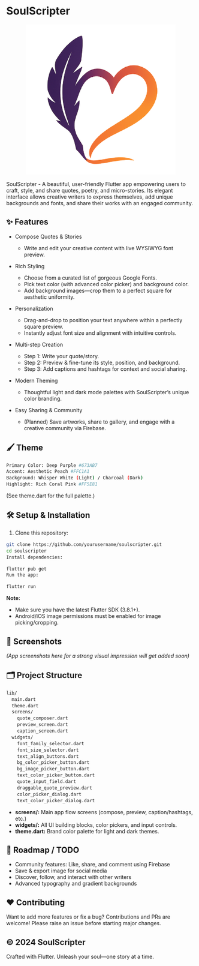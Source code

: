 # SoulScripter

<p align="center">
  <img src="assets/images/logo.png?raw=true" alt="SoulScripter Logo" height="400"/>
</p>

SoulScripter - A beautiful, user-friendly Flutter app empowering users to craft, style, and share quotes, poetry, and micro-stories. Its elegant interface allows creative writers to express themselves, add unique backgrounds and fonts, and share their works with an engaged community.

## ✨ Features
- Compose Quotes & Stories
    - Write and edit your creative content with live WYSIWYG font preview.

- Rich Styling
    - Choose from a curated list of gorgeous Google Fonts.
    - Pick text color (with advanced color picker) and background color.
    - Add background images—crop them to a perfect square for aesthetic uniformity.

- Personalization
    - Drag-and-drop to position your text anywhere within a perfectly square preview.
    - Instantly adjust font size and alignment with intuitive controls.

- Multi-step Creation
    - Step 1: Write your quote/story.
    - Step 2: Preview & fine-tune its style, position, and background.
    - Step 3: Add captions and hashtags for context and social sharing.

- Modern Theming
    - Thoughtful light and dark mode palettes with SoulScripter’s unique color branding.

- Easy Sharing & Community
    - (Planned) Save artworks, share to gallery, and engage with a creative community via Firebase.

## 🖌️ Theme
```bash
Primary Color: Deep Purple #673AB7
Accent: Aesthetic Peach #FFC1A1
Background: Whisper White (Light) / Charcoal (Dark)
Highlight: Rich Coral Pink #FF5E81
```
(See theme.dart for the full palette.)

## 🛠 Setup & Installation
1. Clone this repository:

```bash
git clone https://github.com/yourusername/soulscripter.git
cd soulscripter
Install dependencies:
```
```bash
flutter pub get
Run the app:
```
```bash
flutter run
```

**Note:**
- Make sure you have the latest Flutter SDK (3.8.1+).
- Android/iOS image permissions must be enabled for image picking/cropping.

## 📸 Screenshots
*(App screenshots here for a strong visual impression will get added soon)*

## 🗂️ Project Structure
```bash
lib/
  main.dart
  theme.dart
  screens/
    quote_composer.dart
    preview_screen.dart
    caption_screen.dart
  widgets/
    font_family_selector.dart
    font_size_selector.dart
    text_align_buttons.dart
    bg_color_picker_button.dart
    bg_image_picker_button.dart
    text_color_picker_button.dart
    quote_input_field.dart
    draggable_quote_preview.dart
    color_picker_dialog.dart
    text_color_picker_dialog.dart
```
- **screens/:** Main app flow screens (compose, preview, caption/hashtags, etc.)
- **widgets/:** All UI building blocks, color pickers, and input controls.
- **theme.dart:** Brand color palette for light and dark themes.

## 🚀 Roadmap / TODO
-  Community features: Like, share, and comment using Firebase
-  Save & export image for social media
-  Discover, follow, and interact with other writers
-  Advanced typography and gradient backgrounds

## ❤️ Contributing
Want to add more features or fix a bug?
Contributions and PRs are welcome! Please raise an issue before starting major changes.

## © 2024 SoulScripter
Crafted with Flutter.
Unleash your soul—one story at a time.

